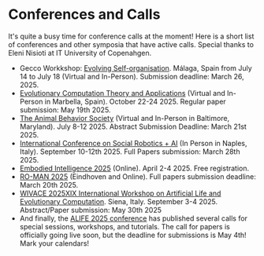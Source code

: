 # Conferences and Calls

It's quite a busy time for conference calls at the moment! Here is a short list of conferences and other symposia that have active calls. Special thanks to Eleni Nisioti at IT University of Copenahgen.

- Gecco Workkshop: [Evolving Self-organisation](https://evolving-self-organisation-workshop.github.io/). Málaga, Spain from July 14 to July 18 (Virtual and In-Person). Submission deadline: March 26, 2025. 
- [Evolutionary Computation Theory and Applications](https://ecta.scitevents.org/) (Virtual and In-Person in Marbella, Spain). October 22-24 2025. Regular paper submission: May 19th 2025.
- [The Animal Behavior Society](https://www.animalbehaviorsociety.org/2025/abstracts.php) (Virtual and In-Person in Baltimore, Maryland). July 8-12 2025. Abstract Submission Deadline: March 21st 2025.
- [International Conference on Social Robotics + AI](https://icsr2025.eu/calls) (In Person in Naples, Italy). September 10-12th 2025. Full Papers submission: March 28th 2025.
- [Embodied Intelligence 2025](https://embodied-intelligence.org/) (Online). April 2-4 2025. Free registration.
- [RO-MAN 2025](https://www.ro-man2025.org/) (Eindhoven and Online). Full papers submission deadline: March 20th 2025.
- [WIVACE 2025XIX International Workshop on Artificial Life and Evolutionary Computation](wivace2025.diism.unisi.it). Siena, Italy. September 3-4 2025. Abstract/Paper submission: May 30th 2025
- And finally, the [ALIFE 2025 conference](https://2025.alife.org) has published several calls for special sessions, workshops, and tutorials. The call for papers is officially going live soon, but the deadline for submissions is May 4th! Mark your calendars!

